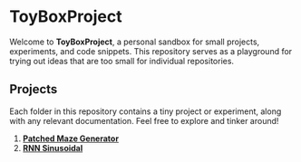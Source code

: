 # ToyBoxProject

Welcome to **ToyBoxProject**, a personal sandbox for small projects, experiments, and code snippets. This repository serves as a playground for trying out ideas that are too small for individual repositories.

## Projects

Each folder in this repository contains a tiny project or experiment, along with any relevant documentation. Feel free to explore and tinker around!

1. **[Patched Maze Generator](PatchedMazeGenerator/README.md)**
2. **[RNN Sinusoidal](RNNSinusoidal/README.md)**
   
